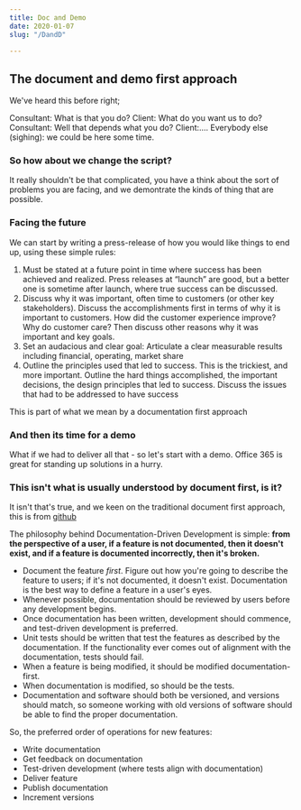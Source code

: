 ```yaml
---
title: Doc and Demo
date: 2020-01-07
slug: "/DandD"

---
```

## The document and demo first approach

We've heard this before right;

Consultant: What is that you do?
Client: What do you want us to do?
Consultant: Well that depends what you do?
Client:....
Everybody else (sighing): we could be here some time.

### So how about we change the script?

It really shouldn't be that complicated, you have a think about the sort of problems you are facing, and we demontrate the kinds of thing that are possible.

### Facing the future

We can start by writing a press-release of how you would like things to end up, using these simple rules:

1. Must be stated at a future point in time where success has been achieved and realized.  Press releases at “launch” are good, but a better one is sometime after launch, where true success can be discussed.
2. Discuss why it was important, often time to customers (or other key stakeholders).  Discuss the accomplishments first in terms of why it is important to customers.  How did the customer experience improve?  Why do customer care?  Then discuss other reasons why it was important and key goals.
3. Set an audacious and clear goal:  Articulate a clear measurable results including financial, operating, market share
4. Outline the principles used that led to success.  This is the trickiest, and more important.  Outline the hard things accomplished, the important decisions, the design principles that led to success.  Discuss the issues that had to be addressed to have success

This is part of what we mean by a documentation first approach

### And then its time for a demo

What if we had to deliver all that - so let's start with a demo. Office 365 is great for standing up solutions in a hurry.

### This isn't what is usually understood by document first, is it?

It isn't that's true, and we keen on the traditional document first approach, this is from [github](https://gist.github.com/zsup/9434452 "ddd.md")

The philosophy behind Documentation-Driven Development is simple: **from the perspective of a user, if a feature is not documented, then it doesn't exist, and if a feature is documented incorrectly, then it's broken.**

* Document the feature _first_. Figure out how you're going to describe the feature to users; if it's not documented, it doesn't exist. Documentation is the best way to define a feature in a user's eyes.
* Whenever possible, documentation should be reviewed by users before any development begins.
* Once documentation has been written, development should commence, and test-driven development is preferred.
* Unit tests should be written that test the features as described by the documentation. If the functionality ever comes out of alignment with the documentation, tests should fail.
* When a feature is being modified, it should be modified documentation-first.
* When documentation is modified, so should be the tests.
* Documentation and software should both be versioned, and versions should match, so someone working with old versions of software should be able to find the proper documentation.

So, the preferred order of operations for new features:

* Write documentation
* Get feedback on documentation
* Test-driven development (where tests align with documentation)
* Deliver feature
* Publish documentation
* Increment versions